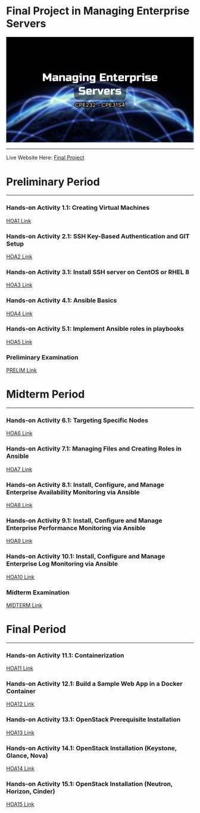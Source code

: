 # Final Project in Managing Enterprise Servers
![cover](/assets/imgs/cover.png)
* * *
Live Website Here: [Final Project](https://qmjae.github.io/FP_MES/)

# Preliminary Period
* * *
### Hands-on Activity 1.1: Creating Virtual Machines
[HOA1 Link](https://github.com/qmjae/HOA1)

### Hands-on Activity 2.1: SSH Key-Based Authentication and GIT Setup
[HOA2 Link](https://github.com/qmjae/HOA2)

### Hands-on Activity 3.1: Install SSH server on CentOS or RHEL 8
[HOA3 Link](https://github.com/qmjae/HOA3)

### Hands-on Activity 4.1: Ansible Basics
[HOA4 Link](https://github.com/qmjae/HOA4)

### Hands-on Activity 5.1: Implement Ansible roles in playbooks
[HOA5 Link](https://github.com/qmjae/HOA5)

### Preliminary Examination
[PRELIM Link](https://github.com/qmjae/Ejercito_PrelimExam)

# Midterm Period
* * *
### Hands-on Activity 6.1: Targeting Specific Nodes
[HOA6 Link](https://github.com/qmjae/HOA6)

### Hands-on Activity 7.1: Managing Files and Creating Roles in Ansible
[HOA7 Link](https://github.com/qmjae/HOA7)

### Hands-on Activity 8.1: Install, Configure, and Manage Enterprise Availability Monitoring via Ansible
[HOA8 Link](https://github.com/qmjae/HOA8)

### Hands-on Activity 9.1: Install, Configure and Manage Enterprise Performance Monitoring via Ansible
[HOA9 Link](https://github.com/qmjae/HOA9)

### Hands-on Activity 10.1: Install, Configure and Manage Enterprise Log Monitoring via Ansible
[HOA10 Link](https://github.com/qmjae/HOA10)

### Midterm Examination
[MIDTERM Link](https://github.com/qmjae/CPE_MIDEXAM_EJERCITO)

# Final Period
* * *
### Hands-on Activity 11.1: Containerization
[HOA11 Link](https://github.com/qmjae/HOA11)

### Hands-on Activity 12.1: Build a Sample Web App in a Docker Container
[HOA12 Link](https://github.com/qmjae/HOA12)

### Hands-on Activity 13.1: OpenStack Prerequisite Installation
[HOA13 Link](https://github.com/qmjae/HOA13)

### Hands-on Activity 14.1: OpenStack Installation (Keystone, Glance, Nova)
[HOA14 Link](https://github.com/qmjae/HOA14)

### Hands-on Activity 15.1: OpenStack Installation (Neutron, Horizon, Cinder)
[HOA15 Link](https://github.com/qmjae/HOA15)
